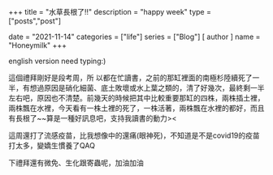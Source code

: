 +++
title = "水草長根了!!"
description = "happy week"
type = ["posts","post"]

date = "2021-11-14"
categories = ["life"]
series = ["Blog"]
[ author ]
  name = "Honeymilk"
+++

english version need typing:)

這個禮拜剛好是段考周，所 以都在忙讀書，之前的那缸裡面的南極杉陸續死了一半，有想過原因是硝化細菌、底土敗壞或水上葉之類的，清了好幾次，最終剩一半左右吧，原因也不清楚。前幾天的時候把其中比較重要那缸的四株，兩株插土裡，兩株飄在水裡，今天看有一株土裡的死了，一株活著，兩株飄在水裡的都好，而且有長根了~~算是一種好訊息吧，支持我讀書的動力><

這周還打了流感疫苗，比我想像中的還痛(眼神死)，不知道是不是covid19的疫苗打太多，變嬌生慣養了QAQ

下禮拜還有微免、生化跟寄蟲呢，加油加油
